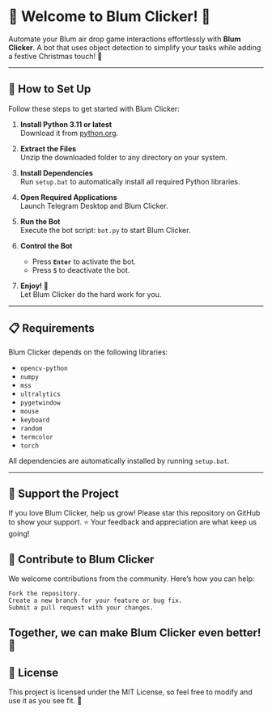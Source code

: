 # 🎄 Welcome to Blum Clicker! 🎄

Automate your Blum air drop game interactions effortlessly with **Blum Clicker**. A bot that uses object detection to simplify your tasks while adding a festive Christmas touch! 🎅

---

## 🔧 How to Set Up

Follow these steps to get started with Blum Clicker:

1. **Install Python 3.11 or latest**  
   Download it from [python.org](https://www.python.org/).

2. **Extract the Files**  
   Unzip the downloaded folder to any directory on your system.

3. **Install Dependencies**  
   Run `setup.bat` to automatically install all required Python libraries.

4. **Open Required Applications**  
   Launch Telegram Desktop and Blum Clicker.

5. **Run the Bot**  
   Execute the bot script: `bot.py` to start Blum Clicker.

6. **Control the Bot**  
   - Press **`Enter`** to activate the bot.
   - Press **`S`** to deactivate the bot.

7. **Enjoy! 🎉**  
   Let Blum Clicker do the hard work for you.

---

## 📋 Requirements

Blum Clicker depends on the following libraries:

- `opencv-python` 
- `numpy` 
- `mss` 
- `ultralytics` 
- `pygetwindow` 
- `mouse` 
- `keyboard` 
- `random`  
- `termcolor`  
- `torch`  

All dependencies are automatically installed by running `setup.bat`.

---
## 🌟 Support the Project

If you love Blum Clicker, help us grow!
Please star this repository on GitHub to show your support. ⭐
Your feedback and appreciation are what keep us going!

## 🤝 Contribute to Blum Clicker

We welcome contributions from the community. Here’s how you can help:

    Fork the repository.
    Create a new branch for your feature or bug fix.
    Submit a pull request with your changes.

## Together, we can make Blum Clicker even better! 💪

## 📄 License

This project is licensed under the MIT License, so feel free to modify and use it as you see fit. 🎉

